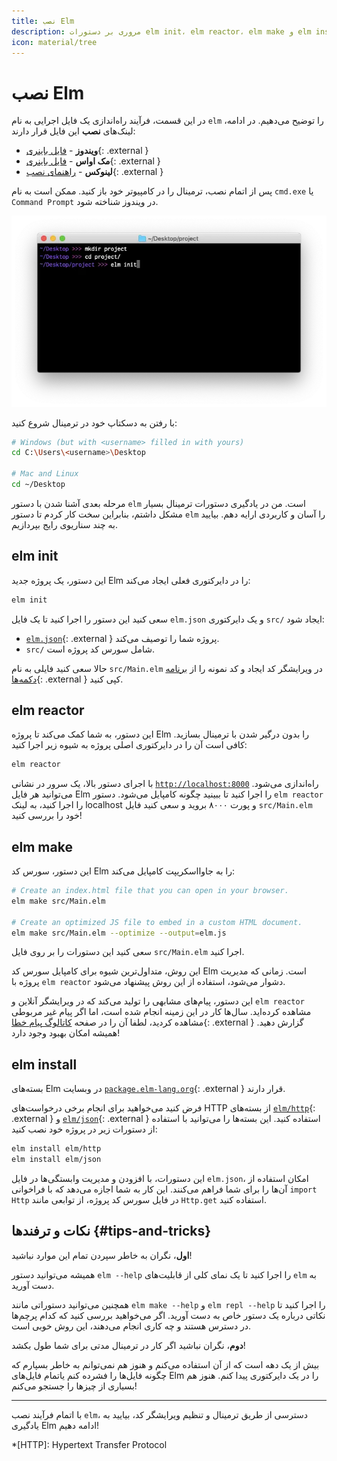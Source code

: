 ```yaml
---
title: نصب Elm
description: مروری بر دستورات elm init، elm reactor، elm make و elm install
icon: material/tree
---
```


# نصب Elm

در این قسمت، فرآیند راه‌اندازی یک فایل اجرایی به نام `elm` را توضیح می‌دهیم. در ادامه، لینک‌های **نصب** این فایل قرار دارند:

- **ویندوز** - [فایل باینری](https://github.com/elm/compiler/releases/download/0.19.1/installer-for-windows.exe){: .external }
- **مک اواس** - [فایل باینری](https://github.com/elm/compiler/releases/download/0.19.1/installer-for-mac.pkg){: .external }
- **لینوکس** - [راهنمای نصب](https://github.com/elm/compiler/blob/master/installers/linux/README.md){: .external }

پس از اتمام نصب، ترمینال را در کامپیوتر خود باز کنید. ممکن است به نام `cmd.exe` یا `Command Prompt` در ویندوز شناخته شود.

![ترمینال](../assets/images/terminal.webp)

با رفتن به دسکتاپ خود در ترمینال شروع کنید:

```bash
# Windows (but with <username> filled in with yours)
cd C:\Users\<username>\Desktop

# Mac and Linux
cd ~/Desktop
```

مرحله بعدی آشنا شدن با دستور `elm` است. من در یادگیری دستورات ترمینال بسیار مشکل داشتم، بنابراین سخت کار کردم تا دستور `elm` را آسان و کاربردی ارایه دهم. بیایید به چند سناریوی رایج بپردازیم.

## elm init
این دستور، یک پروژه جدید Elm را در دایرکتوری فعلی ایجاد می‌کند:

```bash
elm init
```

سعی کنید این دستور را اجرا کنید تا یک فایل `elm.json` و یک دایرکتوری `src/` ایجاد شود:

- [`elm.json`][elm.json]{: .external } پروژه شما را توصیف می‌کند.
- `src/` شامل سورس کد پروژه است.

حالا سعی کنید فایلی به نام `src/Main.elm` در ویرایشگر کد ایجاد و کد نمونه را از [برنامه دکمه‌ها][examples-buttons]{: .external } کپی کنید.

## elm reactor

این دستور، به شما کمک می‌کند تا پروژه Elm را بدون درگیر شدن با ترمینال بسازید. کافی است آن را در دایرکتوری اصلی پروژه به شیوه زیر اجرا کنید:

```bash
elm reactor
```

با اجرای دستور بالا، یک سرور در نشانی [`http://localhost:8000`][localhost] راه‌اندازی می‌شود. می‌توانید هر فایل Elm را اجرا کنید تا ببینید چگونه کامپایل می‌شود. دستور `elm reactor` را اجرا کنید، به لینک localhost و پورت ۸۰۰۰ بروید و سعی کنید فایل `src/Main.elm` خود را بررسی کنید!

## elm make

این دستور، سورس کد Elm را به جاوااسکریپت کامپایل می‌کند:

```bash
# Create an index.html file that you can open in your browser.
elm make src/Main.elm

# Create an optimized JS file to embed in a custom HTML document.
elm make src/Main.elm --optimize --output=elm.js
```

سعی کنید این دستورات را بر روی فایل `src/Main.elm` اجرا کنید.

این روش، متداول‌ترین شیوه برای کامپایل سورس کد Elm است. زمانی که مدیریت پروژه با `elm reactor` دشوار می‌شود، استفاده از این روش پیشنهاد می‌شود.

این دستور، پیام‌های مشابهی را تولید می‌کند که در ویرایشگر آنلاین و `elm reactor` مشاهده کرده‌اید. سال‌ها کار در این زمینه انجام شده است، اما اگر پیام غیر مربوطی مشاهده کردید، لطفا آن را در صفحه [کاتالوگ پیام خطا][error-message-catalog]{: .external } گزارش دهید. همیشه امکان بهبود وجود دارد!

## elm install

بسته‌های Elm در وبسایت [`package.elm-lang.org`][elm-packages]{: .external } قرار دارند.

فرض کنید می‌خواهید برای انجام برخی درخواست‌های HTTP از بسته‌های [`elm/http`][elm-http]{: .external } و [`elm/json`][elm-json]{: .external } استفاده کنید. این بسته‌ها را می‌توانید با استفاده از دستورات زیر در پروژه خود نصب کنید:

```bash
elm install elm/http
elm install elm/json
```

این دستورات، با افزودن و مدیریت وابستگی‌ها در فایل `elm.json`، امکان استفاده از آن‌ها را برای شما فراهم می‌کنند. این کار به شما اجازه می‌دهد که با فراخوانی `import Http` در فایل سورس کد پروژه، از توابعی مانند `Http.get` استفاده کنید.

## نکات و ترفندها {#tips-and-tricks}

**اول**، نگران به خاطر سپردن تمام این موارد نباشید!

همیشه می‌توانید دستور `elm --help` را اجرا کنید تا یک نمای کلی از قابلیت‌های `elm` به دست آورید.

همچنین می‌توانید دستوراتی مانند `elm make --help` و `elm repl --help` را اجرا کنید تا نکاتی درباره یک دستور خاص به دست آورید. اگر می‌خواهید بررسی کنید که کدام پرچم‌ها در دسترس هستند و چه کاری انجام می‌دهند، این روش خوبی است.

**دوم**، نگران نباشید اگر کار در ترمینال مدتی برای شما طول بکشد!

بیش از یک دهه است که از آن استفاده می‌کنم و هنوز هم نمی‌توانم به خاطر بسپارم که چگونه فایل‌ها را فشرده کنم یاتمام فایل‌های Elm را در یک دایرکتوری پیدا کنم. هنوز هم بسیاری از چیزها را جستجو می‌کنم!

* * *

با اتمام فرآیند نصب `elm`، دسترسی از طریق ترمینال و تنظیم ویرایشگر کد، بیایید به یادگیری Elm ادامه دهیم!

*[HTTP]: Hypertext Transfer Protocol

[elm.json]: https://github.com/elm/compiler/blob/master/docs/elm.json/application.md
[examples-buttons]: https://elm-lang.org/examples/buttons
[localhost]: http://localhost:8000
[error-message-catalog]: https://github.com/elm/error-message-catalog/issues
[elm-packages]: https://package.elm-lang.org
[elm-http]: https://package.elm-lang.org/packages/elm/http/latest
[elm-json]: https://package.elm-lang.org/packages/elm/json/latest